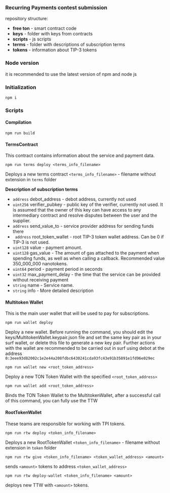 ### Recurring Payments contest submission

repository structure:
- **free ton** - smart contract code
- **keys** - folder with keys from contracts
- **scripts** - js scripts
- **terms** - folder with descriptions of subscription terms
- **tokens** - information about TIP-3 tokens

### Node version
it is recommended to use the latest version of npm and node js

### Initialization
```
npm i
```

### Scripts
#### Compilation
```
npm run build
```

#### TermsContract 
This contract contains information about the service and payment data.
```
npm run terms deploy <terms_info_filename>
```
Deploys a new terms contract  `<terms_info_filename>` - filename without extension in `terms` folder

**Description of subscription terms**
- `address` debot_address - debot address, currently not used
- `uint256` verifier_pubkey - public key of the verifier, currently not used. It is assumed that the owner of this key can have access to any intermediary contract and resolve disputes between the user and the supplier.
- `address` send_value_to - service provider address for sending funds there
- ` address` root_token_wallet - root TIP-3 token wallet address. Can be 0 if TIP-3 is not used.
- `uint128` value - payment amount.
- `uint128` gas_value - The amount of gas attached to the payment when spending funds, as well as when calling a callback. Recommended value 350_000_000 nanotokens.
- `uint64` period - payment period in seconds
- `uint32` max_payment_delay - the time that the service can be provided without receiving payment
- `string` name - Service name.
- `string` info - More detailed description

#### Multitoken Wallet
This is the main user wallet that will be used to pay for subscriptions.
```
npm run wallet deploy 
```
Deploy a new wallet. Before running the command, you should edit the keys/MultitokenWallet.keypair.json file and set the same key pair as in your surf wallet, or delete this file to generate a new key pair.
Further actions with the wallet are recommended to be carried out in surf using debot at the address `0:3eee93d82002c1e2e44a208fdbc6430241cda93fc43e91b35891e1fd96e029ec`

```
npm run wallet new <root_token_address>
```
Deploy a new TON Token Wallet with the specified `<root_token_address>`

```
npm run wallet add <root_token_address>
```
Binds the TON Token Wallet to the MultitokenWallet, after a successful call of this command, you can fully use the TTW

#### RootTokenWallet
These teams are responsible for working with TPI tokens.
```
npm run rtw deploy <token_info_filename>
```
Deploys a new RootTokenWallet  `<token_info_filename>` - filename without extension in `token` folder
```
npm run rtw give <token_info_filename> <token_wallet_address> <amount>
```
sends `<amount>` tokens to address `<token_wallet_address>`
```
npm run rtw deploy-wallet <token_info_filename> <amount>
```
deploys new TTW with `<amount>` tokens.

